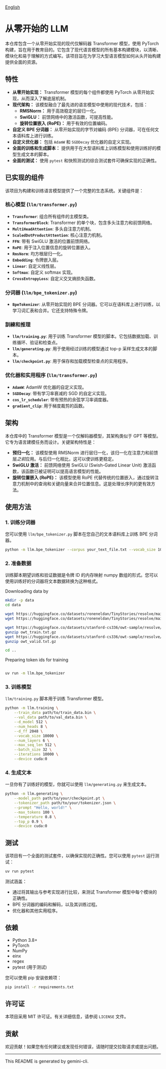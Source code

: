 [English](./README.md)

# 从零开始的 LLM

本仓库包含一个从零开始实现的现代仅解码器 Transformer 模型，使用 PyTorch 构建，旨在用于教育目的。它包含了现代语言模型的所有基本构建模块，以清晰、模块化和易于理解的方式编写。该项目旨在为学习大型语言模型如何从头开始构建提供全面的资源。

## 特性

* **从零开始实现：** Transformer 模型的每个组件都使用 PyTorch 从零开始实现，从而深入了解底层机制。
* **现代架构：** 该模型融合了最先进的语言模型中使用的现代技术，包括：
  * **RMSNorm：** 用于高效稳定的层归一化。
  * **SwiGLU：** 前馈网络中的激活函数，可提高性能。
  * **旋转位置嵌入 (RoPE)：** 用于有效的位置编码。
* **自定义 BPE 分词器：** 从零开始实现的字节对编码 (BPE) 分词器，可在任何文本语料库上进行训练。
* **自定义优化器：** 包括 `AdamW` 和 `SGDDecay` 优化器的自定义实现。
* **全面的训练和生成脚本：** 提供用于在大型语料库上训练模型和使用训练好的模型生成文本的脚本。
* **全面的测试：** 使用 `pytest` 和快照测试的综合测试套件可确保实现的正确性。

## 已实现的组件

该项目为构建和训练语言模型提供了一个完整的生态系统。关键组件是：

### 核心模型 (`llm/transformer.py`)

* **`Transformer`**: 组合所有组件的主模型类。
* **`TransformerBlock`**: Transformer 的单个块，包含多头注意力和前馈网络。
* **`MultiHeadAttention`**: 多头自注意力机制。
* **`ScaledDotProductAttention`**: 核心注意力机制。
* **`FFN`**: 带有 SwiGLU 激活的位置前馈网络。
* **`RoPE`**: 用于注入位置信息的旋转位置嵌入。
* **`RmsNorm`**: 均方根层归一化。
* **`Embedding`**: 令牌嵌入层。
* **`Linear`**: 自定义线性层。
* **`Softmax`**: 自定义 softmax 实现。
* **`CrossEntropyLoss`**: 自定义交叉熵损失函数。

### 分词器 (`llm/bpe_tokenizer.py`)

* **`BpeTokenizer`**: 从零开始实现的 BPE 分词器。它可以在语料库上进行训练，以学习词汇表和合并。它还支持特殊令牌。

### 訓練和推理

* **`llm/training.py`**: 用于训练 Transformer 模型的脚本。它包括数据加载、训练循环、验证和检查点。
* **`llm/generating.py`**: 用于使用经过训练的模型通过 top-p 采样生成文本的脚本。
* **`llm/checkpoint.py`**: 用于保存和加载模型检查点的实用程序。

### 优化器和实用程序 (`llm/transformer.py`)

* **`AdamW`**: AdamW 优化器的自定义实现。
* **`SGDDecay`**: 带有学习率衰减的 SGD 的自定义实现。
* **`cos_lr_scheduler`**: 带有预热的余弦学习率调度器。
* **`gradient_clip`**: 用于梯度裁剪的函数。

## 架构

本仓库中的 Transformer 模型是一个仅解码器模型，其架构类似于 GPT 等模型。它专为语言建模任务而设计。关键架构特性是：

* **预归一化：** 该模型使用 RMSNorm 进行层归一化，该归一化在注意力和前馈层*之前*应用。与后归一化相比，这可以使训练更稳定。
* **SwiGLU 激活：** 前馈网络使用 SwiGLU (Swish-Gated Linear Unit) 激活函数，该函数已被证明可以提高语言模型的性能。
* **旋转位置嵌入 (RoPE)：** 该模型使用 RoPE 代替传统的位置嵌入，通过旋转注意力机制中的查询和关键向量来合并位置信息。这是处理长序列的更有效方法。

## 使用方法

### 1. 训练分词器

您可以使用 `llm/bpe_tokenizer.py` 脚本在您自己的文本语料库上训练 BPE 分词器。

```bash
python -m llm.bpe_tokenizer --corpus your_text_file.txt --vocab_size 10000
```

### 2. 准备数据

训练脚本期望训练和验证数据是令牌 ID 的内存映射 numpy 数组的形式。您可以使用训练好的分词器将文本数据转换为这种格式。

Downloading data by

```bash
mkdir -p data
cd data

wget https://huggingface.co/datasets/roneneldan/TinyStories/resolve/main/TinyStoriesV2-GPT4-train.txt
wget https://huggingface.co/datasets/roneneldan/TinyStories/resolve/main/TinyStoriesV2-GPT4-valid.txt

wget https://huggingface.co/datasets/stanford-cs336/owt-sample/resolve/main/owt_train.txt.gz
gunzip owt_train.txt.gz
wget https://huggingface.co/datasets/stanford-cs336/owt-sample/resolve/main/owt_valid.txt.gz
gunzip owt_valid.txt.gz

cd ..
```

Preparing token ids for training

```bash

uv run -m llm.bpe_tokenizer
```

### 3. 训练模型

`llm/training.py` 脚本用于训练 Transformer 模型。

```bash
python -m llm.training \
    --train_data path/to/train_data.bin \
    --val_data path/to/val_data.bin \
    --d_model 512 \
    --num_heads 8 \
    --d_ff 2048 \
    --vocab_size 10000 \
    --num_layers 6 \
    --max_seq_len 512 \
    --batch_size 32 \
    --iterations 10000 \
    --device cuda:0
```

### 4. 生成文本

一旦你有了训练好的模型，你就可以使用 `llm/generating.py` 来生成文本。

```bash
python -m llm.generating \
    --model_path path/to/your/checkpoint.pt \
    --tokenizer_path path/to/your/tokenizer.json \
    --prompt "Hello, world!" \
    --max_tokens 100 \
    --temperature 0.8 \
    --top_p 0.9 \
    --device cuda:0
```

## 测试

该项目有一个全面的测试套件，以确保实现的正确性。您可以使用 `pytest` 运行测试：

```bash
uv run pytest
```

测试涵盖：

* 通过将其输出与参考实现进行比较，来测试 Transformer 模型中每个模块的正确性。
* BPE 分词器的编码和解码，以及其训练过程。
* 优化器和其他实用程序。

## 依赖

* Python 3.8+
* PyTorch
* NumPy
* einx
* regex
* pytest (用于测试)

您可以使用 pip 安装依赖项：

```bash
pip install -r requirements.txt
```

## 许可证

本项目采用 MIT 许可证。有关详细信息，请参阅 `LICENSE` 文件。

## 贡献

欢迎贡献！如果您有任何建议或发现任何错误，请随时提交拉取请求或提出问题。

---
This README is generated by gemini-cli.
